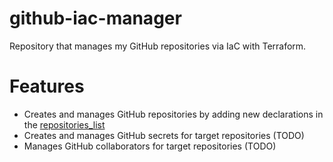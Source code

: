 # github-iac-manager
Repository that manages my GitHub repositories via IaC with Terraform.

# Features
- Creates and manages GitHub repositories by adding new declarations in the [repositories_list](./modules/repository/locals.tf)
- Creates and manages GitHub secrets for target repositories (TODO)
- Manages GitHub collaborators for target repositories (TODO)